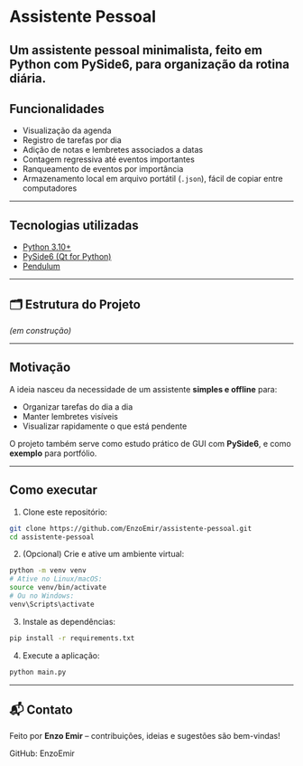 
# Assistente Pessoal

Um assistente pessoal minimalista, feito em Python com PySide6, para organização da rotina diária.  
---

## Funcionalidades

- Visualização da agenda
- Registro de tarefas por dia
- Adição de notas e lembretes associados a datas
- Contagem regressiva até eventos importantes
- Ranqueamento de eventos por importância
- Armazenamento local em arquivo portátil (`.json`), fácil de copiar entre computadores

---

## Tecnologias utilizadas

- [Python 3.10+](https://www.python.org/)
- [PySide6 (Qt for Python)](https://doc.qt.io/qtforpython/)
- [Pendulum](https://pendulum.eustace.io/) 

---

## 🗂 Estrutura do Projeto

*(em construção)*

---

## Motivação

A ideia nasceu da necessidade de um assistente **simples e offline** para:

- Organizar tarefas do dia a dia
- Manter lembretes visíveis
- Visualizar rapidamente o que está pendente

O projeto também serve como estudo prático de GUI com **PySide6**, e como **exemplo** para portfólio.

---

## Como executar

1. Clone este repositório:

```bash
git clone https://github.com/EnzoEmir/assistente-pessoal.git
cd assistente-pessoal
```

2. (Opcional) Crie e ative um ambiente virtual:

```bash
python -m venv venv
# Ative no Linux/macOS:
source venv/bin/activate
# Ou no Windows:
venv\Scripts\activate
```

3. Instale as dependências:

```bash
pip install -r requirements.txt
```

4. Execute a aplicação:

```bash
python main.py
```

---

## 📬 Contato

Feito por **Enzo Emir** – contribuições, ideias e sugestões são bem-vindas!

GitHub: EnzoEmir
